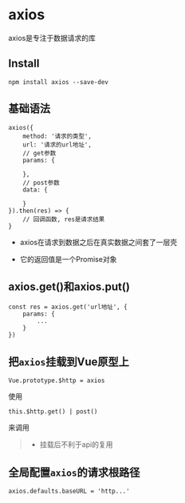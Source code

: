 # axios

axios是专注于数据请求的库



## Install

```
npm install axios --save-dev
```



## 基础语法

```
axios({
	method: '请求的类型',
	url: '请求的url地址',
	// get参数
	params: {
	
	}, 
	// post参数
	data: {
	
	}
}).then(res) => {
	// 回调函数, res是请求结果
}
```



- axios在请求到数据之后在真实数据之间套了一层壳

- 它的返回值是一个Promise对象



## axios.get()和axios.put()

```
const res = axios.get('url地址', {
	params: {
		...
	}
})
```



## 把`axios`挂载到Vue原型上

```
Vue.prototype.$http = axios
```

使用

```
this.$http.get() | post()
```

来调用

>- 挂载后不利于api的复用



## 全局配置`axios`的请求根路径

```
axios.defaults.baseURL = 'http...'
```

